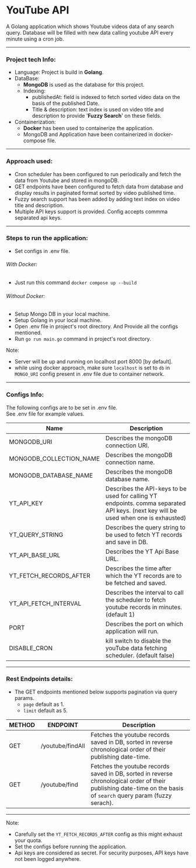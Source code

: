# YouTube API
A Golang application which shows Youtube videos data of any search query. Database will be filled with new data calling youtube API every minute using a cron job.

---
### Project tech Info:
* Language: Project is build in **Golang**.
* DataBase: 
  * **MongoDB** is used as the database for this project. 
  * Indexing: 
    * publishedAt: field is indexed to fetch sorted video data on the basis of the published Date.
    * Title & description: text index is used on video title and description to provide '**Fuzzy Search**' on these fields.
* Containerization: 
  * **Docker** has been used to containerize the application.
  * MongoDB and Application have been containerized in docker-compose file.
---
### Approach used:
* Cron scheduler has been configured to run periodically and fetch the data from Youtube and stored in mongoDB. 
* GET endpoints have been configured to fetch data from database and display results in paginated format sorted by video published time.
* Fuzzy search support has been added by adding text index on video title and description.
* Multiple API keys support is provided. Config accepts commma separated api keys.

---
### Steps to run the application:
* Set configs in .env file.
###### With Docker:
* Just run this command `docker compose up --build`
###### Without Docker:
* Setup Mongo DB in your local machine.
* Setup Golang in your local machine.
* Open .env file in project's root directory. And Provide all the configs mentioned.
* Run `go run main.go` command in project's root directory.

Note: 
* Server will be up and running on localhost port 8000 [by default].
* while using docker approach, make sure `localhost` is set to `db` in `MONGO_URI` config present in .env file due to container network. 

---

### Configs Info:

The following configs are to be set in .env file.<br/>
See .env file for example values.

| Name                    | Description                                                                                                                         |
|-------------------------|-------------------------------------------------------------------------------------------------------------------------------------|
| MONGODB_URI             | Describes the mongoDB connection URI.                                                                                               |  
| MONGODB_COLLECTION_NAME | Describes the mongoDB connection name.                                                                                              |
| MONGODB_DATABASE_NAME   | Describes the mongoDB database name.                                                                                                |
| YT_API_KEY              | Describes the API-keys to be used for calling YT endpoints. comma separated API keys. (next key will be used when one is exhausted) |
| YT_QUERY_STRING         | Describes the query string to be used to fetch YT records and save in DB.                                                           |
| YT_API_BASE_URL         | Describes the YT Api Base URL.                                                                                                      |
| YT_FETCH_RECORDS_AFTER  | Describes the time after which the YT records are to be fetched and saved.                                                          |
| YT_API_FETCH_INTERVAL   | Describes the interval to call the scheduler to fetch youtube records in minutes. (default 1)                                       |
| PORT                    | Describes the port on which application will run.                                                                                   |
| DISABLE_CRON            | kill switch to disable the youTube data fetching scheduler. (default false)                                                         |


---

### Rest Endpoints details:

* The GET endpoints mentioned below supports pagination via query params.
  * `page` default as 1.
  * `limit` default as 5.


| METHOD | ENDPOINT         | Description                                                                                                                                                       |
|--------|------------------|-------------------------------------------------------------------------------------------------------------------------------------------------------------------|
| GET    | /youtube/findAll | Fetches the youtube records saved in DB, sorted in reverse chronological order of their publishing date-time.                                                     |  
| GET    | /youtube/find    | Fetches the youtube records saved in DB, sorted in reverse chronological order of their publishing date-time on the basis of `search` query param (fuzzy serach). |

---
Note: 
* Carefully set the `YT_FETCH_RECORDS_AFTER` config as this might exhaust your quota.
* Set the configs before running the application.
* Api keys are considered as secret. For security purposes, API keys have not been logged anywhere.



 



    